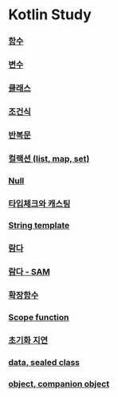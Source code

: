 # Kotlin Study

### [함수](./app/src/main/java/fastcampus/part0/kotlin/Example2.kt)

### [변수](./app/src/main/java/fastcampus/part0/kotlin/Example3.kt)

### [클래스](./app/src/main/java/fastcampus/part0/kotlin/Example4.kt)

### [조건식](./app/src/main/java/fastcampus/part0/kotlin/Example5.kt)

### [반복문](./app/src/main/java/fastcampus/part0/kotlin/Example6.kt)

### [컬랙션 (list, map, set)](./app/src/main/java/fastcampus/part0/kotlin/Example7.kt)

### [Null](./app/src/main/java/fastcampus/part0/kotlin/Example8.kt)

### [타입체크와 캐스팅](./app/src/main/java/fastcampus/part0/kotlin/Example9.kt)

### [String template](./app/src/main/java/fastcampus/part0/kotlin/Example10.kt)

### [람다](./app/src/main/java/fastcampus/part0/kotlin/Example11.kt)

### [람다 - SAM](./app/src/main/java/fastcampus/part0/kotlin/MainActivity.kt)

### [확장함수](./app/src/main/java/fastcampus/part0/kotlin/Example12.kt)

### [Scope function](./app/src/main/java/fastcampus/part0/kotlin/Example13.kt)

### [초기화 지연](./app/src/main/java/fastcampus/part0/kotlin/Example14.kt)

### [data, sealed class](./app/src/main/java/fastcampus/part0/kotlin/Example15.kt)

### [object, companion object](./app/src/main/java/fastcampus/part0/kotlin/)

### [](./app/src/main/java/fastcampus/part0/kotlin/)

